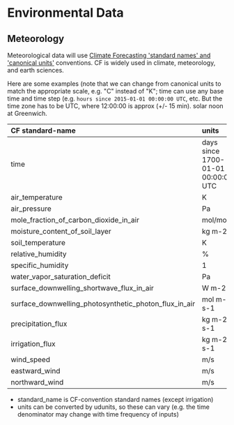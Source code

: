 # Environmental Data

## Meteorology

Meteorological data will use [Climate Forecasting 'standard names' and 'canonical units'](http://cfconventions.org/Data/cf-standard-names/29/build/cf-standard-name-table.html) conventions. CF is widely used in climate, meteorology, and earth sciences.

Here are some examples (note that we can change from canonical units to match the appropriate scale, e.g. "C" instead of "K"; time can use any base time and time step (e.g. `hours since 2015-01-01 00:00:00 UTC`, etc.  But the time zone has to be UTC, where 12:00:00 is approx (+/- 15 min). solar noon at Greenwich.

| CF standard-name                          | units | 
|:------------------------------------------|:------|
| time | days since 1700-01-01 00:00:00 UTC|
| air_temperature                       | K     | 
| air_pressure                         | Pa    | 
| mole_fraction_of_carbon_dioxide_in_air    | mol/mol |
| moisture_content_of_soil_layer            | kg m-2 |        
| soil_temperature                          | K     | 
| relative_humidity                         | % | 
| specific_humidity                     | 1 | 
| water_vapor_saturation_deficit            | Pa    |  | surface_downwelling_longwave_flux_in_air | W m-2 |  
| surface_downwelling_shortwave_flux_in_air| W m-2 |
| surface_downwelling_photosynthetic_photon_flux_in_air | mol m-2 s-1 |
| precipitation_flux                    |  kg m-2 s-1 |          
| irrigation_flux                        | kg m-2 s-1   |
| wind_speed                                | m/s   | 
| eastward_wind                         | m/s   |
| northward_wind                        | m/s   |

* standard_name is CF-convention standard names (except irrigation)
* units can be converted by udunits, so these can vary (e.g. the time denominator may change with time frequency of inputs)


